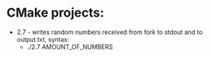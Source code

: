 # CMake projects:

- 2.7 - writes random numbers received from fork to stdout and to output.txt, syntax:
  - ./2.7 AMOUNT_OF_NUMBERS